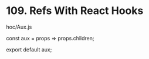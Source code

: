 # 109. Refs With React Hooks

hoc/Aux.js

const aux = props => props.children;

export default aux;
